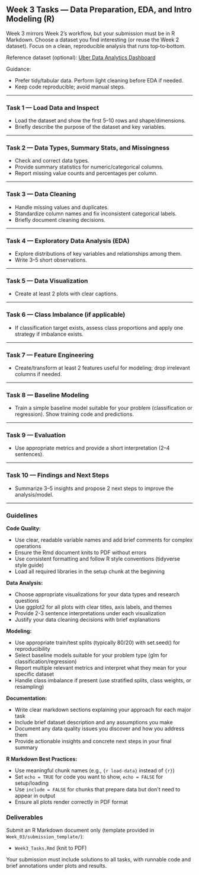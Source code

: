 ## Week 3 Tasks — Data Preparation, EDA, and Intro Modeling (R)

Week 3 mirrors Week 2’s workflow, but your submission must be in R Markdown. Choose a dataset you find interesting (or reuse the Week 2 dataset). Focus on a clean, reproducible analysis that runs top‑to‑bottom.

Reference dataset (optional): [Uber Data Analytics Dashboard](https://www.kaggle.com/datasets/yashdevladdha/uber-ride-analytics-dashboard/data)

Guidance:
- Prefer tidy/tabular data. Perform light cleaning before EDA if needed.
- Keep code reproducible; avoid manual steps.

---

### Task 1 — Load Data and Inspect
- Load the dataset and show the first 5–10 rows and shape/dimensions.
- Briefly describe the purpose of the dataset and key variables.

---

### Task 2 — Data Types, Summary Stats, and Missingness
- Check and correct data types.
- Provide summary statistics for numeric/categorical columns.
- Report missing value counts and percentages per column.

---

### Task 3 — Data Cleaning
- Handle missing values and duplicates.
- Standardize column names and fix inconsistent categorical labels.
- Briefly document cleaning decisions.

---

### Task 4 — Exploratory Data Analysis (EDA)
- Explore distributions of key variables and relationships among them.
- Write 3–5 short observations.

---

### Task 5 — Data Visualization
- Create at least 2 plots with clear captions.

---

### Task 6 — Class Imbalance (if applicable)
- If classification target exists, assess class proportions and apply one strategy if imbalance exists.

---

### Task 7 — Feature Engineering
- Create/transform at least 2 features useful for modeling; drop irrelevant columns if needed.

---

### Task 8 — Baseline Modeling
- Train a simple baseline model suitable for your problem (classification or regression). Show training code and predictions.

---

### Task 9 — Evaluation
- Use appropriate metrics and provide a short interpretation (2–4 sentences).

---

### Task 10 — Findings and Next Steps
- Summarize 3–5 insights and propose 2 next steps to improve the analysis/model.

---

### Guidelines

**Code Quality:**
- Use clear, readable variable names and add brief comments for complex operations
- Ensure the Rmd document knits to PDF without errors
- Use consistent formatting and follow R style conventions (tidyverse style guide)
- Load all required libraries in the setup chunk at the beginning

**Data Analysis:**
- Choose appropriate visualizations for your data types and research questions
- Use ggplot2 for all plots with clear titles, axis labels, and themes
- Provide 2-3 sentence interpretations under each visualization
- Justify your data cleaning decisions with brief explanations

**Modeling:**
- Use appropriate train/test splits (typically 80/20) with set.seed() for reproducibility
- Select baseline models suitable for your problem type (glm for classification/regression)
- Report multiple relevant metrics and interpret what they mean for your specific dataset
- Handle class imbalance if present (use stratified splits, class weights, or resampling)

**Documentation:**
- Write clear markdown sections explaining your approach for each major task
- Include brief dataset description and any assumptions you make
- Document any data quality issues you discover and how you address them
- Provide actionable insights and concrete next steps in your final summary

**R Markdown Best Practices:**
- Use meaningful chunk names (e.g., `{r load-data}` instead of `{r}`)
- Set `echo = TRUE` for code you want to show, `echo = FALSE` for setup/loading
- Use `include = FALSE` for chunks that prepare data but don't need to appear in output
- Ensure all plots render correctly in PDF format

### Deliverables

Submit an R Markdown document only (template provided in `Week_03/submission_template/`):

- `Week3_Tasks.Rmd` (knit to PDF)

Your submission must include solutions to all tasks, with runnable code and brief annotations under plots and results.